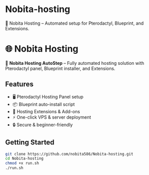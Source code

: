 # Nobita-hosting
🚀 Nobita Hosting – Automated setup for Pterodactyl, Blueprint, and Extensions.


# 🌐 Nobita Hosting

🚀 **Nobita Hosting AutoStep** – Fully automated hosting solution with  
Pterodactyl panel, Blueprint installer, and Extensions.

## Features
- 🖥️ Pterodactyl Hosting Panel setup
- 📦 Blueprint auto-install script
- 🔌 Hosting Extensions & Add-ons
- ⚡ One-click VPS & server deployment
- 🔒 Secure & beginner-friendly

## Getting Started
```bash
git clone https://github.com/nobita586/Nobita-hosting.git
cd Nobita-hosting                                        
chmod +x run.sh
./run.sh
